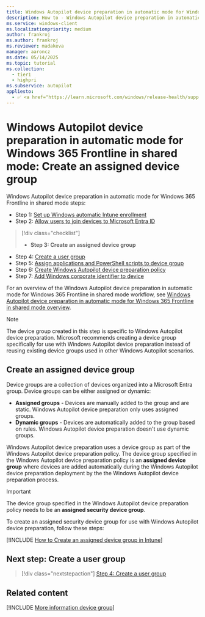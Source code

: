 ```yaml
---
title: Windows Autopilot device preparation in automatic mode for Windows 365 Frontline in shared mode - Step 3 of 7 - Create an assigned device group
description: How to - Windows Autopilot device preparation in automatic mode for Windows 365 Frontline in shared mode - Step 3 of 7 - Create an assigned device group.
ms.service: windows-client
ms.localizationpriority: medium
author: frankroj
ms.author: frankroj
ms.reviewer: madakeva
manager: aaroncz
ms.date: 05/14/2025
ms.topic: tutorial
ms.collection:
  - tier1
  - highpri
ms.subservice: autopilot
appliesto:
  - ✅ <a href="https://learn.microsoft.com/windows/release-health/supported-versions-windows-client" target="_blank">Windows 11</a>
---
```


# Windows Autopilot device preparation in automatic mode for Windows 365 Frontline in shared mode: Create an assigned device group

Windows Autopilot device preparation in automatic mode for Windows 365 Frontline in shared mode steps:

- Step 1: [Set up Windows automatic Intune enrollment](automatic-automatic-enrollment.md)
- Step 2: [Allow users to join devices to Microsoft Entra ID](automatic-allow-users-to-join.md)

> [!div class="checklist"]
>
> - **Step 3: Create an assigned device group**

- Step 4: [Create a user group](automatic-user-group.md)
- Step 5: [Assign applications and PowerShell scripts to device group](automatic-assign-apps-scripts.md)
- Step 6: [Create Windows Autopilot device preparation policy](automatic-autopilot-policy.md)
- Step 7: [Add Windows corporate identifier to device](automatic-corporate-identifier.md)

For an overview of the Windows Autopilot device preparation in automatic mode for Windows 365 Frontline in shared mode workflow, see [Windows Autopilot device preparation in automatic mode for Windows 365 Frontline in shared mode overview](automatic-workflow.md#workflow).

> [!NOTE]
>
> The device group created in this step is specific to Windows Autopilot device preparation. Microsoft recommends creating a device group specifically for use with Windows Autopilot device preparation instead of reusing existing device groups used in other Windows Autopilot scenarios.

## Create an assigned device group

Device groups are a collection of devices organized into a Microsoft Entra group. Device groups can be either assigned or dynamic:

- **Assigned groups** - Devices are manually added to the group and are static. Windows Autopilot device preparation only uses assigned groups.
- **Dynamic groups** - Devices are automatically added to the group based on rules. Windows Autopilot device preparation doesn't use dynamic groups.

Windows Autopilot device preparation uses a device group as part of the Windows Autopilot device preparation policy. The device group specified in the Windows Autopilot device preparation policy is an **assigned device group** where devices are added automatically during the Windows Autopilot device preparation deployment by the the Windows Autopilot device preparation process.

> [!IMPORTANT]
>
> The device group specified in the Windows Autopilot device preparation policy needs to be an **assigned security device group**.

To create an assigned security device group for use with Windows Autopilot device preparation, follow these steps:

[!INCLUDE [How to Create an assigned device group in Intune](../../../includes/create-assigned-device-group.md)]

## Next step: Create a user group

> [!div class="nextstepaction"]
> [Step 4: Create a user group](automatic-user-group.md)

## Related content

[!INCLUDE [More information device group](../../../includes/more-info-groups.md)]

